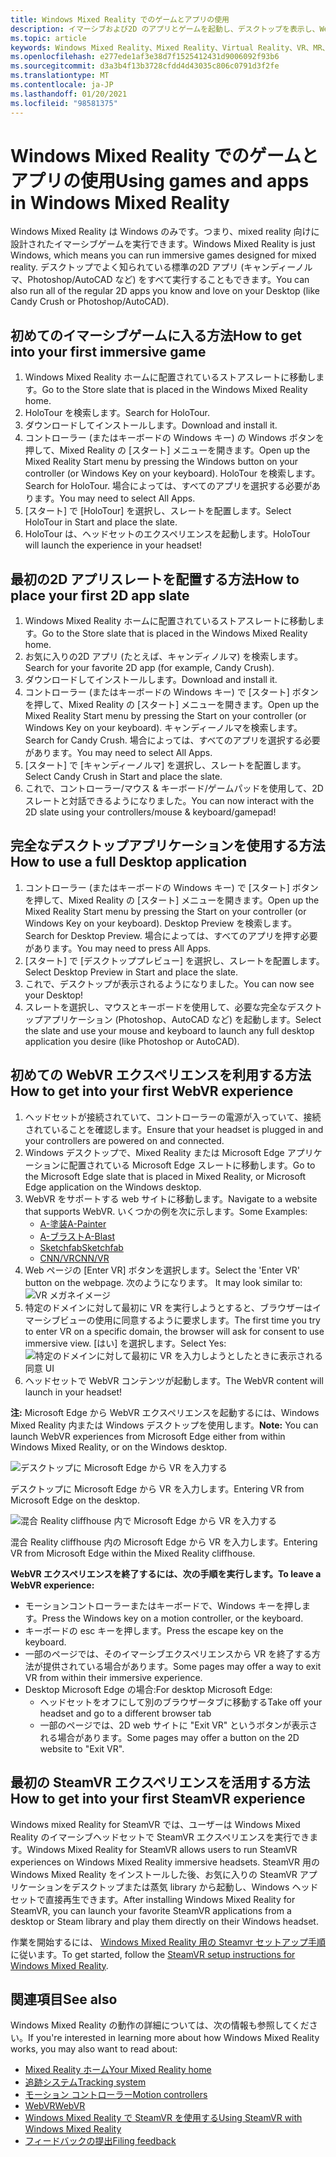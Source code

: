 ```yaml
---
title: Windows Mixed Reality でのゲームとアプリの使用
description: イマーシブおよび2D のアプリとゲームを起動し、デスクトップを表示し、WebVR と SteamVR のコンテンツを体験する方法。
ms.topic: article
keywords: Windows Mixed Reality、Mixed Reality、Virtual Reality、VR、MR、アプリ、ゲーム、デスクトップ、SteamVR、WebVR、蒸気
ms.openlocfilehash: e277ede1af3e38d7f1525412431d9006092f93b6
ms.sourcegitcommit: d3a3b4f13b3728cfdd4d43035c806c0791d3f2fe
ms.translationtype: MT
ms.contentlocale: ja-JP
ms.lasthandoff: 01/20/2021
ms.locfileid: "98581375"
---
```

# <a name="using-games-and-apps-in-windows-mixed-reality"></a><span data-ttu-id="e6c88-104">Windows Mixed Reality でのゲームとアプリの使用</span><span class="sxs-lookup"><span data-stu-id="e6c88-104">Using games and apps in Windows Mixed Reality</span></span>

<span data-ttu-id="e6c88-105">Windows Mixed Reality は Windows のみです。つまり、mixed reality 向けに設計されたイマーシブゲームを実行できます。</span><span class="sxs-lookup"><span data-stu-id="e6c88-105">Windows Mixed Reality is just Windows, which means you can run immersive games designed for mixed reality.</span></span> <span data-ttu-id="e6c88-106">デスクトップでよく知られている標準の2D アプリ (キャンディーノルマ、Photoshop/AutoCAD など) をすべて実行することもできます。</span><span class="sxs-lookup"><span data-stu-id="e6c88-106">You can also run all of the regular 2D apps you know and love on your Desktop (like Candy Crush or Photoshop/AutoCAD).</span></span>

## <a name="how-to-get-into-your-first-immersive-game"></a><span data-ttu-id="e6c88-107">初めてのイマーシブゲームに入る方法</span><span class="sxs-lookup"><span data-stu-id="e6c88-107">How to get into your first immersive game</span></span>

1. <span data-ttu-id="e6c88-108">Windows Mixed Reality ホームに配置されているストアスレートに移動します。</span><span class="sxs-lookup"><span data-stu-id="e6c88-108">Go to the Store slate that is placed in the Windows Mixed Reality home.</span></span>
2. <span data-ttu-id="e6c88-109">HoloTour を検索します。</span><span class="sxs-lookup"><span data-stu-id="e6c88-109">Search for HoloTour.</span></span>
3. <span data-ttu-id="e6c88-110">ダウンロードしてインストールします。</span><span class="sxs-lookup"><span data-stu-id="e6c88-110">Download and install it.</span></span>
4. <span data-ttu-id="e6c88-111">コントローラー (またはキーボードの Windows キー) の Windows ボタンを押して、Mixed Reality の [スタート] メニューを開きます。</span><span class="sxs-lookup"><span data-stu-id="e6c88-111">Open up the Mixed Reality Start menu by pressing the Windows button on your controller (or Windows Key on your keyboard).</span></span> <span data-ttu-id="e6c88-112">HoloTour を検索します。</span><span class="sxs-lookup"><span data-stu-id="e6c88-112">Search for HoloTour.</span></span> <span data-ttu-id="e6c88-113">場合によっては、すべてのアプリを選択する必要があります。</span><span class="sxs-lookup"><span data-stu-id="e6c88-113">You may need to select All Apps.</span></span>
5. <span data-ttu-id="e6c88-114">[スタート] で [HoloTour] を選択し、スレートを配置します。</span><span class="sxs-lookup"><span data-stu-id="e6c88-114">Select HoloTour in Start and place the slate.</span></span>
6. <span data-ttu-id="e6c88-115">HoloTour は、ヘッドセットのエクスペリエンスを起動します。</span><span class="sxs-lookup"><span data-stu-id="e6c88-115">HoloTour will launch the experience in your headset!</span></span>

## <a name="how-to-place-your-first-2d-app-slate"></a><span data-ttu-id="e6c88-116">最初の2D アプリスレートを配置する方法</span><span class="sxs-lookup"><span data-stu-id="e6c88-116">How to place your first 2D app slate</span></span>

1. <span data-ttu-id="e6c88-117">Windows Mixed Reality ホームに配置されているストアスレートに移動します。</span><span class="sxs-lookup"><span data-stu-id="e6c88-117">Go to the Store slate that is placed in the Windows Mixed Reality home.</span></span>
2. <span data-ttu-id="e6c88-118">お気に入りの2D アプリ (たとえば、キャンディノルマ) を検索します。</span><span class="sxs-lookup"><span data-stu-id="e6c88-118">Search for your favorite 2D app (for example, Candy Crush).</span></span>
3. <span data-ttu-id="e6c88-119">ダウンロードしてインストールします。</span><span class="sxs-lookup"><span data-stu-id="e6c88-119">Download and install it.</span></span>
4. <span data-ttu-id="e6c88-120">コントローラー (またはキーボードの Windows キー) で [スタート] ボタンを押して、Mixed Reality の [スタート] メニューを開きます。</span><span class="sxs-lookup"><span data-stu-id="e6c88-120">Open up the Mixed Reality Start menu by pressing the Start on your controller (or Windows Key on your keyboard).</span></span> <span data-ttu-id="e6c88-121">キャンディーノルマを検索します。</span><span class="sxs-lookup"><span data-stu-id="e6c88-121">Search for Candy Crush.</span></span> <span data-ttu-id="e6c88-122">場合によっては、すべてのアプリを選択する必要があります。</span><span class="sxs-lookup"><span data-stu-id="e6c88-122">You may need to select All Apps.</span></span>
5. <span data-ttu-id="e6c88-123">[スタート] で [キャンディーノルマ] を選択し、スレートを配置します。</span><span class="sxs-lookup"><span data-stu-id="e6c88-123">Select Candy Crush in Start and place the slate.</span></span>
6. <span data-ttu-id="e6c88-124">これで、コントローラー/マウス & キーボード/ゲームパッドを使用して、2D スレートと対話できるようになりました。</span><span class="sxs-lookup"><span data-stu-id="e6c88-124">You can now interact with the 2D slate using your controllers/mouse & keyboard/gamepad!</span></span>

## <a name="how-to-use-a-full-desktop-application"></a><span data-ttu-id="e6c88-125">完全なデスクトップアプリケーションを使用する方法</span><span class="sxs-lookup"><span data-stu-id="e6c88-125">How to use a full Desktop application</span></span>

1. <span data-ttu-id="e6c88-126">コントローラー (またはキーボードの Windows キー) で [スタート] ボタンを押して、Mixed Reality の [スタート] メニューを開きます。</span><span class="sxs-lookup"><span data-stu-id="e6c88-126">Open up the Mixed Reality Start menu by pressing the Start on your controller (or Windows Key on your keyboard).</span></span> <span data-ttu-id="e6c88-127">Desktop Preview を検索します。</span><span class="sxs-lookup"><span data-stu-id="e6c88-127">Search for Desktop Preview.</span></span> <span data-ttu-id="e6c88-128">場合によっては、すべてのアプリを押す必要があります。</span><span class="sxs-lookup"><span data-stu-id="e6c88-128">You may need to press All Apps.</span></span>
2. <span data-ttu-id="e6c88-129">[スタート] で [デスクトッププレビュー] を選択し、スレートを配置します。</span><span class="sxs-lookup"><span data-stu-id="e6c88-129">Select Desktop Preview in Start and place the slate.</span></span>
3. <span data-ttu-id="e6c88-130">これで、デスクトップが表示されるようになりました。</span><span class="sxs-lookup"><span data-stu-id="e6c88-130">You can now see your Desktop!</span></span>
4. <span data-ttu-id="e6c88-131">スレートを選択し、マウスとキーボードを使用して、必要な完全なデスクトップアプリケーション (Photoshop、AutoCAD など) を起動します。</span><span class="sxs-lookup"><span data-stu-id="e6c88-131">Select the slate and use your mouse and keyboard to launch any full desktop application you desire (like Photoshop or AutoCAD).</span></span>

## <a name="how-to-get-into-your-first-webvr-experience"></a><span data-ttu-id="e6c88-132">初めての WebVR エクスペリエンスを利用する方法</span><span class="sxs-lookup"><span data-stu-id="e6c88-132">How to get into your first WebVR experience</span></span>

1. <span data-ttu-id="e6c88-133">ヘッドセットが接続されていて、コントローラーの電源が入っていて、接続されていることを確認します。</span><span class="sxs-lookup"><span data-stu-id="e6c88-133">Ensure that your headset is plugged in and your controllers are powered on and connected.</span></span>
2. <span data-ttu-id="e6c88-134">Windows デスクトップで、Mixed Reality または Microsoft Edge アプリケーションに配置されている Microsoft Edge スレートに移動します。</span><span class="sxs-lookup"><span data-stu-id="e6c88-134">Go to the Microsoft Edge slate that is placed in Mixed Reality, or Microsoft Edge application on the Windows desktop.</span></span>
3. <span data-ttu-id="e6c88-135">WebVR をサポートする web サイトに移動します。</span><span class="sxs-lookup"><span data-stu-id="e6c88-135">Navigate to a website that supports WebVR.</span></span> <span data-ttu-id="e6c88-136">いくつかの例を次に示します。</span><span class="sxs-lookup"><span data-stu-id="e6c88-136">Some Examples:</span></span>
   * [<span data-ttu-id="e6c88-137">A-塗装</span><span class="sxs-lookup"><span data-stu-id="e6c88-137">A-Painter</span></span>](https://aframe.io/a-painter/)
   * [<span data-ttu-id="e6c88-138">A-ブラスト</span><span class="sxs-lookup"><span data-stu-id="e6c88-138">A-Blast</span></span>](https://aframe.io/a-blast/)
   * [<span data-ttu-id="e6c88-139">Sketchfab</span><span class="sxs-lookup"><span data-stu-id="e6c88-139">Sketchfab</span></span>](https://sketchfab.com/)
   * [<span data-ttu-id="e6c88-140">CNN/VR</span><span class="sxs-lookup"><span data-stu-id="e6c88-140">CNN/VR</span></span>](https://cnn.com/vr)
4. <span data-ttu-id="e6c88-141">Web ページの [Enter VR] ボタンを選択します。</span><span class="sxs-lookup"><span data-stu-id="e6c88-141">Select the 'Enter VR' button on the webpage.</span></span> <span data-ttu-id="e6c88-142">次のようになります。 </span><span class="sxs-lookup"><span data-stu-id="e6c88-142">It may look similar to:</span></span>\
   ![VR メガネイメージ](images/75px-enter-vr.png)
5. <span data-ttu-id="e6c88-144">特定のドメインに対して最初に VR を実行しようとすると、ブラウザーはイマーシブビューの使用に同意するように要求します。</span><span class="sxs-lookup"><span data-stu-id="e6c88-144">The first time you try to enter VR on a specific domain, the browser will ask for consent to use immersive view.</span></span> <span data-ttu-id="e6c88-145">[はい] を選択します。</span><span class="sxs-lookup"><span data-stu-id="e6c88-145">Select Yes:</span></span> ![特定のドメインに対して最初に VR を入力しようとしたときに表示される同意 UI](images/1053px-Webvr-consent-ui.png)
6. <span data-ttu-id="e6c88-147">ヘッドセットで WebVR コンテンツが起動します。</span><span class="sxs-lookup"><span data-stu-id="e6c88-147">The WebVR content will launch in your headset!</span></span>

<span data-ttu-id="e6c88-148">**注:** Microsoft Edge から WebVR エクスペリエンスを起動するには、Windows Mixed Reality 内または Windows デスクトップを使用します。</span><span class="sxs-lookup"><span data-stu-id="e6c88-148">**Note:** You can launch WebVR experiences from Microsoft Edge either from within Windows Mixed Reality, or on the Windows desktop.</span></span>

![デスクトップに Microsoft Edge から VR を入力する](images/450px-webvr-desktop.png)

<span data-ttu-id="e6c88-150">デスクトップに Microsoft Edge から VR を入力します。</span><span class="sxs-lookup"><span data-stu-id="e6c88-150">Entering VR from Microsoft Edge on the desktop.</span></span>

![混合 Reality cliffhouse 内で Microsoft Edge から VR を入力する](images/450px-enter-vr-cliffhouse.jpg)

<span data-ttu-id="e6c88-152">混合 Reality cliffhouse 内の Microsoft Edge から VR を入力します。</span><span class="sxs-lookup"><span data-stu-id="e6c88-152">Entering VR from Microsoft Edge within the Mixed Reality cliffhouse.</span></span>

<span data-ttu-id="e6c88-153">**WebVR エクスペリエンスを終了するには、次の手順を実行します。**</span><span class="sxs-lookup"><span data-stu-id="e6c88-153">**To leave a WebVR experience:**</span></span>
* <span data-ttu-id="e6c88-154">モーションコントローラーまたはキーボードで、Windows キーを押します。</span><span class="sxs-lookup"><span data-stu-id="e6c88-154">Press the Windows key on a motion controller, or the keyboard.</span></span>
* <span data-ttu-id="e6c88-155">キーボードの esc キーを押します。</span><span class="sxs-lookup"><span data-stu-id="e6c88-155">Press the escape key on the keyboard.</span></span>
* <span data-ttu-id="e6c88-156">一部のページでは、そのイマーシブエクスペリエンスから VR を終了する方法が提供されている場合があります。</span><span class="sxs-lookup"><span data-stu-id="e6c88-156">Some pages may offer a way to exit VR from within their immersive experience.</span></span>
* <span data-ttu-id="e6c88-157">Desktop Microsoft Edge の場合:</span><span class="sxs-lookup"><span data-stu-id="e6c88-157">For desktop Microsoft Edge:</span></span>
  * <span data-ttu-id="e6c88-158">ヘッドセットをオフにして別のブラウザータブに移動する</span><span class="sxs-lookup"><span data-stu-id="e6c88-158">Take off your headset and go to a different browser tab</span></span>
  * <span data-ttu-id="e6c88-159">一部のページでは、2D web サイトに "Exit VR" というボタンが表示される場合があります。</span><span class="sxs-lookup"><span data-stu-id="e6c88-159">Some pages may offer a button on the 2D website to "Exit VR".</span></span>

## <a name="how-to-get-into-your-first-steamvr-experience"></a><span data-ttu-id="e6c88-160">最初の SteamVR エクスペリエンスを活用する方法</span><span class="sxs-lookup"><span data-stu-id="e6c88-160">How to get into your first SteamVR experience</span></span>

<span data-ttu-id="e6c88-161">Windows mixed Reality for SteamVR では、ユーザーは Windows Mixed Reality のイマーシブヘッドセットで SteamVR エクスペリエンスを実行できます。</span><span class="sxs-lookup"><span data-stu-id="e6c88-161">Windows Mixed Reality for SteamVR allows users to run SteamVR experiences on Windows Mixed Reality immersive headsets.</span></span> <span data-ttu-id="e6c88-162">SteamVR 用の Windows Mixed Reality をインストールした後、お気に入りの SteamVR アプリケーションをデスクトップまたは蒸気 library から起動し、Windows ヘッドセットで直接再生できます。</span><span class="sxs-lookup"><span data-stu-id="e6c88-162">After installing  Windows Mixed Reality for SteamVR, you can launch your favorite SteamVR applications from a desktop or Steam library and play them directly on their Windows headset.</span></span>

<span data-ttu-id="e6c88-163">作業を開始するには、 [Windows Mixed Reality 用の Steamvr セットアップ手順](./using-steamvr-with-windows-mixed-reality.md)に従います。</span><span class="sxs-lookup"><span data-stu-id="e6c88-163">To get started, follow the [SteamVR setup instructions for Windows Mixed Reality](./using-steamvr-with-windows-mixed-reality.md).</span></span>

## <a name="see-also"></a><span data-ttu-id="e6c88-164">関連項目</span><span class="sxs-lookup"><span data-stu-id="e6c88-164">See also</span></span>

<span data-ttu-id="e6c88-165">Windows Mixed Reality の動作の詳細については、次の情報も参照してください。</span><span class="sxs-lookup"><span data-stu-id="e6c88-165">If you're interested in learning more about how Windows Mixed Reality works, you may also want to read about:</span></span>
* [<span data-ttu-id="e6c88-166">Mixed Reality ホーム</span><span class="sxs-lookup"><span data-stu-id="e6c88-166">Your Mixed Reality home</span></span>](your-mixed-reality-home.md)
* [<span data-ttu-id="e6c88-167">追跡システム</span><span class="sxs-lookup"><span data-stu-id="e6c88-167">Tracking system</span></span>](tracking-system.md)
* [<span data-ttu-id="e6c88-168">モーション コントローラー</span><span class="sxs-lookup"><span data-stu-id="e6c88-168">Motion controllers</span></span>](controllers-in-wmr.md)
* [<span data-ttu-id="e6c88-169">WebVR</span><span class="sxs-lookup"><span data-stu-id="e6c88-169">WebVR</span></span>](webvr.md)
* [<span data-ttu-id="e6c88-170">Windows Mixed Reality で SteamVR を使用する</span><span class="sxs-lookup"><span data-stu-id="e6c88-170">Using SteamVR with Windows Mixed Reality</span></span>](using-steamvr-with-windows-mixed-reality.md)
* [<span data-ttu-id="e6c88-171">フィードバックの提出</span><span class="sxs-lookup"><span data-stu-id="e6c88-171">Filing feedback</span></span>](filing-feedback.md)